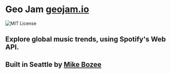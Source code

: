 # Geo Jam [geojam.io](http://geojam.io/)

![MIT License](https://img.shields.io/badge/license-MIT-blue.svg)

## Explore global music trends, using Spotify's Web API.

## Built in Seattle by [Mike Bozee](https://linkedin.com/in/mikebozee/)